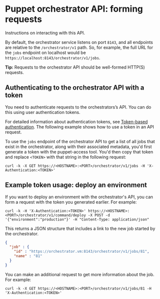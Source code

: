 # Puppet orchestrator API: forming requests

Instructions on interacting with this API.

By default, the orchestrator service listens on port `8143`, and all endpoints are relative to the `/orchestrator/v1` path. So, for example, the full URL for the `jobs` endpoint on localhost would be `https://localhost:8143/orchestrator/v1/jobs`.

**Tip:** Requests to the orchestrator API should be well-formed HTTP\(S\) requests.

## Authenticating to the orchestrator API with a token

You need to authenticate requests to the orchestrators’s API. You can do this using user authentication tokens.

For detailed information about authentication tokens, see [Token-based authentication](rbac_token_auth_intro.md#). The following example shows how to use a token in an API request.

To use the `jobs` endpoint of the orchestrator API to get a list of all jobs that exist in the orchestrator, along with their associated metadata, you'd first generate a token with the puppet-access tool. You'd then copy that token and replace `<TOKEN>` with that string in the following request:

```
curl -k -X GET https://<HOSTNAME>:<PORT>/orchestrator/v1/jobs -H 'X-Authentication:<TOKEN>'
```

## Example token usage: deploy an environment

If you want to deploy an environment with the orchestrator's API, you can form a request with the token you generated earlier. For example:

```
curl -k -H 'X-Authentication:<TOKEN>' https://<HOSTNAME>:<PORT>/orchestrator/v1/command/deploy -X POST -d '{"environment":"production"}' -H "Content-Type: application/json"
```

This returns a JSON structure that includes a link to the new job started by the orchestrator.

```json
{
  "job" : {
    "id" : "https://orchestrator.vm:8143/orchestrator/v1/jobs/81",
    "name" : "81"
  }
}
```

You can make an additional request to get more information about the job. For example:

```
curl -k -X GET https://<HOSTNAME>:<PORT>/orchestrator/v1/jobs/81 -H 'X-Authentication:<TOKEN>'
```

